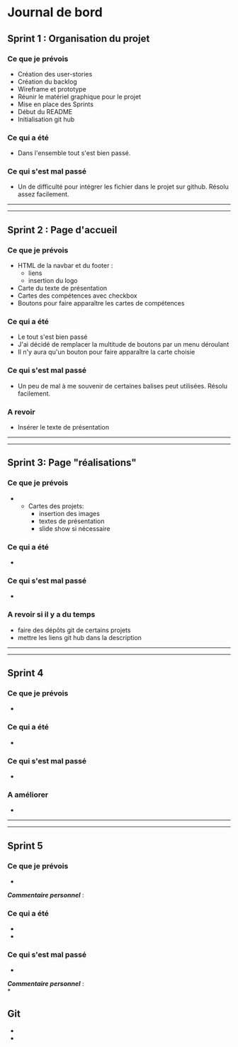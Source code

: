 # Journal de bord

## Sprint 1 : Organisation du projet
### Ce que je prévois
- Création des user-stories
- Création du backlog
- Wireframe et prototype
- Réunir le matériel graphique pour le projet
- Mise en place des Sprints
- Début du README
- Initialisation git hub

### Ce qui a été
- Dans l'ensemble tout s'est bien passé.

### Ce qui s'est mal passé
- Un de difficulté pour intégrer les fichier dans le projet
sur github. Résolu assez facilement.


-------
-----

## Sprint 2 : Page d'accueil
### Ce que je prévois
- HTML de la navbar et du footer :
    - liens 
    - insertion du logo
- Carte du texte de présentation
- Cartes des compétences avec checkbox
- Boutons pour faire apparaître les cartes de compétences

### Ce qui a été
- Le tout s'est bien passé
- J'ai décidé de remplacer la multitude de boutons
par un menu déroulant
- Il n'y aura qu'un bouton pour faire apparaître la carte choisie

### Ce qui s'est mal passé
- Un peu de mal à me souvenir de certaines balises peut utilisées.
Résolu facilement.
### A revoir 
- Insérer le texte de présentation

-------
-----
## Sprint 3: Page "réalisations"
### Ce que je prévois
- - Cartes des projets:
    - insertion des images
    - textes de présentation
    - slide show si nécessaire
### Ce qui a été
- 

### Ce qui s'est mal passé
- 

### A revoir si il y a du temps
- faire des dépôts git de certains projets
- mettre les liens git hub dans la description

-------
-----
## Sprint 4
### Ce que je prévois
- 

### Ce qui a été
- 

### Ce qui s'est mal passé
- 

### A améliorer
- 

-------
-----
## Sprint 5
### Ce que je prévois
- 

***Commentaire personnel*** :  


### Ce qui a été
- 
-

### Ce qui s'est mal passé
- 



***Commentaire personnel*** :  
*


## Git
- 
- 
